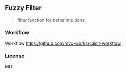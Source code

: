
Fuzzy Filter
----

> filter function for better intuitions.

### Workflow

Workflow https://github.com/mvc-works/calcit-workflow

### License

MIT
